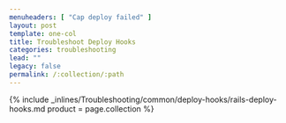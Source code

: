 ```yaml
---
menuheaders: [ "Cap deploy failed" ]
layout: post
template: one-col
title: Troubleshoot Deploy Hooks
categories: troubleshooting
lead: ""
legacy: false
permalink: /:collection/:path
---
```



<a href="#cap-deploy-failed"></a>{% include _inlines/Troubleshooting/common/deploy-hooks/rails-deploy-hooks.md  product = page.collection %}

